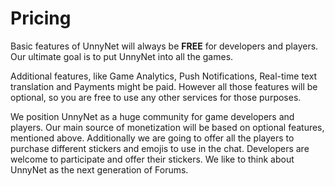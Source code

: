 # Pricing

Basic features of UnnyNet will always be **FREE** for developers and players. Our ultimate goal is to put UnnyNet into all the games.

Additional features, like Game Analytics, Push Notifications, Real-time text translation and Payments might be paid. However all those features will be optional, so you are free to use any other services for those purposes.

We position UnnyNet as a huge community for game developers and players. Our main source of monetization will be based on optional features, mentioned above. Additionally we are going to offer all the players to purchase different stickers and emojis to use in the chat. Developers are welcome to participate and offer their stickers.  We like to think about UnnyNet as the next generation of Forums.